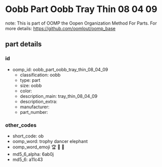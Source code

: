 # Oobb Part Oobb Tray Thin 08 04 09  

note: This is part of OOMP the Oopen Organization Method For Parts. For more details: https://github.com/oomlout/oomp_base

##  part details





### id
* oomp_id: oobb_part_oobb_tray_thin_08_04_09
  * classification: oobb
  * type: part
  * size: oobb
  * color: 
  * description_main: tray_thin_08_04_09
  * description_extra: 
  * manufacturer: 
  * part_number: 

### other_codes
* short_code: ob
* oomp_word: trophy dancer elephant
* oomp_word_emoji :trophy: :dancer: :elephant:
* md5_6_alpha: 6ab0j
* md5_6: a11c43